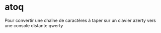 # atoq
Pour convertir une chaîne de caractères à taper sur un clavier azerty vers une console distante qwerty
